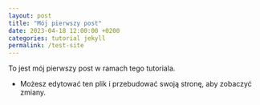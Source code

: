 ```yaml
---
layout: post
title: "Mój pierwszy post"
date: 2023-04-18 12:00:00 +0200
categories: tutorial jekyll
permalink: /test-site
---
```


To jest mój pierwszy post w ramach tego tutoriala. 
- Możesz edytować ten plik i przebudować swoją stronę, aby zobaczyć zmiany.


